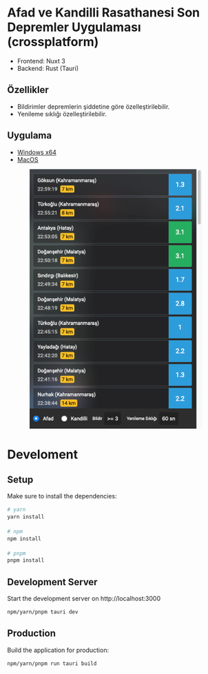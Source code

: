 # Afad ve Kandilli Rasathanesi Son Depremler Uygulaması (crossplatform)

- Frontend: Nuxt 3
- Backend: Rust (Tauri)

## Özellikler

- Bildirimler depremlerin şiddetine göre özelleştirilebilir.
- Yenileme sıklığı özelleştirilebilir.

## Uygulama
- [Windows x64](https://github.com/assoft/son-depremler/releases/download/v0.0.2/Quake.Tracker.App_0.0.5_x64_en-US.msi)
- [MacOS](https://github.com/assoft/son-depremler/releases/download/v0.0.2/Quake.Tracker.App_0.0.5_x64.dmg)

<div align="center">
    <img src="./screenshot.png" width="400px"</img> 
</div>

# Develoment

## Setup

Make sure to install the dependencies:

```bash
# yarn
yarn install

# npm
npm install

# pnpm
pnpm install
```

## Development Server

Start the development server on http://localhost:3000

```bash
npm/yarn/pnpm tauri dev
```

## Production

Build the application for production:

```bash
npm/yarn/pnpm run tauri build
```
